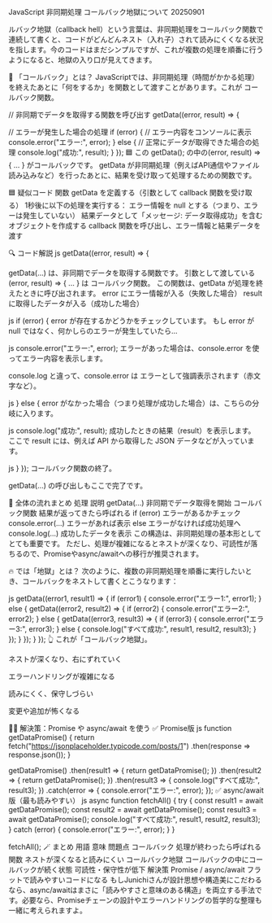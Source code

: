 JavaScript 非同期処理 コールバック地獄について 20250901

ルバック地獄（callback hell）という言葉は、非同期処理をコールバック関数で連続して書くと、コードがどんどんネスト（入れ子）されて読みにくくなる状況を指します。今のコードはまだシンプルですが、これが複数の処理を順番に行うようになると、地獄の入り口が見えてきます。

🧠 「コールバック」とは？
JavaScriptでは、非同期処理（時間がかかる処理）を終えたあとに「何をするか」を関数として渡すことがあります。これが コールバック関数。

// 非同期でデータを取得する関数を呼び出す
getData((error, result) => {
  
  // エラーが発生した場合の処理
  if (error) {
    // エラー内容をコンソールに表示
    console.error("エラー:", error);
  } else {
    // 正常にデータが取得できた場合の処理
    console.log("成功:", result);
  }
});
🟦 この getData(); の中の(error, result) => { ... } がコールバックです。
getData が非同期処理（例えばAPI通信やファイル読み込みなど）を行ったあとに、結果を受け取って処理するための関数です。

🟦 疑似コード
関数 getData を定義する（引数として callback 関数を受け取る）
  1秒後に以下の処理を実行する：
    エラー情報を null とする（つまり、エラーは発生していない）
    結果データとして「メッセージ: データ取得成功」を含むオブジェクトを作成する
    callback 関数を呼び出し、エラー情報と結果データを渡す

🔍 コード解説
js
getData((error, result) => {

getData(...) は、非同期でデータを取得する関数です。
引数として渡している (error, result) => { ... } は コールバック関数。
この関数は、getData が処理を終えたときに呼び出されます。
error にエラー情報が入る（失敗した場合）
result に取得したデータが入る（成功した場合）

js
  if (error) {
error が存在するかどうかをチェックしています。
もし error が null ではなく、何かしらのエラーが発生していたら…

js
    console.error("エラー:", error);
エラーがあった場合は、console.error を使ってエラー内容を表示します。

console.log と違って、console.error は エラーとして強調表示されます（赤文字など）。

js
  } else {
error がなかった場合（つまり処理が成功した場合）は、こちらの分岐に入ります。

js
    console.log("成功:", result);
成功したときの結果（result）を表示します。
ここで result には、例えば API から取得した JSON データなどが入っています。

js
  }
});
コールバック関数の終了。

getData(...) の呼び出しもここで完了です。

🧠 全体の流れまとめ
処理	説明
getData(...)	    非同期でデータ取得を開始
コールバック関数	 結果が返ってきたら呼ばれる
if (error)	        エラーがあるかチェック
console.error(...)	エラーがあれば表示
else	            エラーがなければ成功処理へ
console.log(...)	成功したデータを表示
この構造は、非同期処理の基本形としてとても重要です。
ただし、処理が複雑になるとネストが深くなり、可読性が落ちるので、Promiseやasync/awaitへの移行が推奨されます。






















🔥 では「地獄」とは？
次のように、複数の非同期処理を順番に実行したいとき、コールバックをネストして書くとこうなります：

js
getData((error1, result1) => {
  if (error1) {
    console.error("エラー1:", error1);
  } else {
    getData((error2, result2) => {
      if (error2) {
        console.error("エラー2:", error2);
      } else {
        getData((error3, result3) => {
          if (error3) {
            console.error("エラー3:", error3);
          } else {
            console.log("すべて成功:", result1, result2, result3);
          }
        });
      }
    });
  }
});
👆 これが「コールバック地獄」。

ネストが深くなり、右にずれていく

エラーハンドリングが複雑になる

読みにくく、保守しづらい

変更や追加が怖くなる

🧘‍♂️ 解決策：Promise や async/await を使う
✅ Promise版
js
function getDataPromise() {
  return fetch("https://jsonplaceholder.typicode.com/posts/1")
    .then(response => response.json());
}

getDataPromise()
  .then(result1 => {
    return getDataPromise();
  })
  .then(result2 => {
    return getDataPromise();
  })
  .then(result3 => {
    console.log("すべて成功:", result3);
  })
  .catch(error => {
    console.error("エラー:", error);
  });
✅ async/await版（最も読みやすい）
js
async function fetchAll() {
  try {
    const result1 = await getDataPromise();
    const result2 = await getDataPromise();
    const result3 = await getDataPromise();
    console.log("すべて成功:", result1, result2, result3);
  } catch (error) {
    console.error("エラー:", error);
  }
}

fetchAll();
🪄 まとめ
用語	意味	問題点
コールバック	処理が終わったら呼ばれる関数	ネストが深くなると読みにくい
コールバック地獄	コールバックの中にコールバックが続く状態	可読性・保守性が低下
解決策	Promise / async/await	フラットで読みやすいコードになる
もしJunichiさんが設計思想や構造美にこだわるなら、async/awaitはまさに「読みやすさと意味のある構造」を両立する手法です。必要なら、Promiseチェーンの設計やエラーハンドリングの哲学的な整理も一緒に考えられますよ。